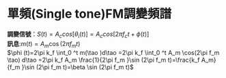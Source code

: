 # 單頻(Single tone)FM調變頻譜
**調變信號**：$S(t)=A_ccos[\theta _i (t)]=A_c cos[2\pi f_c t+\phi (t)]$ </br>
**訊息**:$m(t)=A_m \cos(2\pi f_m t)$ </br>
$\phi (t)=2\pi k_f \int_0 ^t m(\tao )d\tao =2\pi k_f \int_0 ^t A_m \cos(2\pi f_m \tao) d\tao =2\pi k_f A_m \frac{1}{2\pi f_m }\sin (2\pi f_m t)=\frac{k_f A_m}{f_m }\sin (2\pi f_m t)=\beta \sin (2\pi f_m t)$
